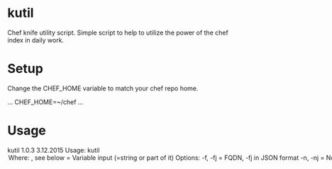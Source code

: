 # kutil
Chef knife utility script. Simple script to help to utilize the power of the chef index in daily work.

# Setup
Change the CHEF_HOME variable to match your chef repo home.

 ...
 CHEF_HOME=~/chef
 ...


# Usage
kutil 1.0.3 3.12.2015
Usage:    kutil <OPTION> <VAR>
Where:    <OPTION>, see below
          <VAR>	 = Variable input (=string or part of it)
Options:  -f, -fj  = FQDN, -fj in JSON format
          -n, -nj  = Node name, -nj in JSON format
          -e, -ej  = Environment, -ej in JSON format
          -rl, -rlj  = Run_list, -rj in JSON format
          -ro, -roj  = Role, -rj in JSON format
          -re      = FQDN, show resources from the node
          -el      = Search for an environment
          -s, -sj  = Oracle SID, -sj in JSON format
          -so      = Oracle SID with OHAI time
          -sl      = Oracle SID, long output
          -i, -ij  = IP address, -ij in JSON format
          -cs      = Connect to the Oracle SID host with ssh
          -cn      = Connect to the node with ssh
          -st      = Knife status, status of the nodes
          -sh      = Knife status -H, nodes which are not updating to chef-server
          -h       = Print usage
          -v       = Print version
